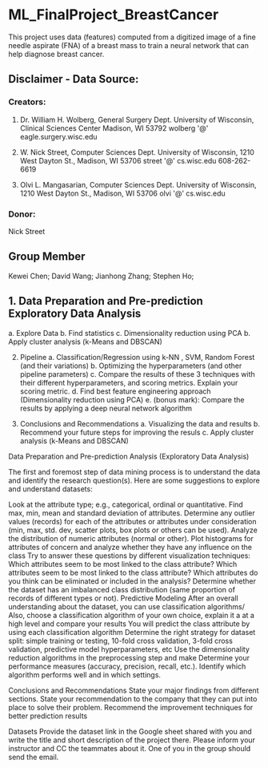 # ML_FinalProject_BreastCancer
This project uses data (features) computed from a digitized image of a fine needle aspirate (FNA) of a breast mass to train a neural network that can help diagnose breast cancer. 

## Disclaimer - Data Source:
### Creators: 

1. Dr. William H. Wolberg, General Surgery Dept. 
University of Wisconsin, Clinical Sciences Center 
Madison, WI 53792 
wolberg '@' eagle.surgery.wisc.edu 

2. W. Nick Street, Computer Sciences Dept. 
University of Wisconsin, 1210 West Dayton St., Madison, WI 53706 
street '@' cs.wisc.edu 608-262-6619 

3. Olvi L. Mangasarian, Computer Sciences Dept. 
University of Wisconsin, 1210 West Dayton St., Madison, WI 53706 
olvi '@' cs.wisc.edu 

### Donor: 
Nick Street

## Group Member
Kewei Chen; 
David Wang; 
Jianhong Zhang; 
Stephen Ho; 

## 1. Data Preparation and Pre-prediction Exploratory Data Analysis
a. Explore Data
b. Find statistics
c. Dimensionality reduction using PCA
b. Apply cluster analysis (k-Means and DBSCAN)

2. Pipeline
a. Classification/Regression using k-NN , SVM, Random Forest (and their variations)
b. Optimizing the hyperparameters (and other pipeline parameters)
c. Compare the results of these 3 techniques with their different hyperparameters, and scoring metrics. Explain your scoring metric.
d. Find best feature engineering approach (Dimensionality reduction using PCA)
e. (bonus mark): Compare the results by applying a deep neural network algorithm

3. Conclusions and Recommendations
a. Visualizing the data and results 
b. Recommend your future steps for improving the resuls
c. Apply cluster analysis (k-Means and DBSCAN)


Data Preparation and Pre-prediction Analysis (Exploratory Data Analysis) 

The first and foremost step of data mining process is to understand the data and identify the research question(s). Here are some suggestions to explore and understand datasets:

Look at the attribute type; e.g., categorical, ordinal or quantitative.
Find max, min, mean and standard deviation of attributes.
Determine any outlier values (records) for each of the attributes or attributes under
consideration (min, max, std. dev, scatter plots, box plots or others can be used).
Analyze the distribution of numeric attributes (normal or other). 
Plot histograms for attributes of concern and analyze whether they have any influence on the class
Try to answer these questions by different visualization techniques:
Which attributes seem to be most linked to the class attribute?
Which attributes seem to be most linked to the class attribute?
Which attributes do you think can be eliminated or included in the analysis?
Determine whether the dataset has an imbalanced class distribution (same
proportion of records of different types or not).
 Predictive Modeling
After an overall understanding about the dataset, you can use classification algorithms/ Also, choose a classification algorithm of your own choice, explain it a at a high level and compare your results
You will predict the class attribute by using each classification algorithm
Determine the right strategy for dataset split: simple training or testing, 10-fold cross validation, 3-fold cross validation, predictive model hyperparameters, etc
Use the dimensionality reduction algorithms in the preprocessing step and make
Determine your performance measures (accuracy, precision, recall, etc.).
Identify which algorithm performs well and in which settings.
	

 Conclusions and Recommendations
State your major findings from different sections. 
State your recommendation to the company that they can put into place to solve their problem.
Recommend the improvement techniques for better prediction results

Datasets
Provide the dataset link in the Google sheet shared with you and write the title and short description of the project there. Please inform your instructor and CC the teammates about it. One of you in the group should send the email.
